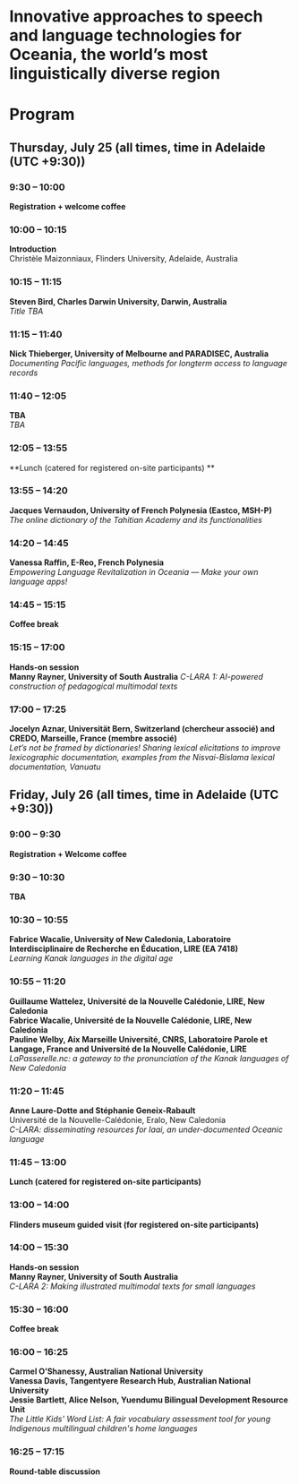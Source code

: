 # Innovative approaches to speech and language technologies for Oceania, the world’s most linguistically diverse region

# Program

## Thursday, July 25 (all times, time in Adelaide (UTC +9:30))

### 9:30 – 10:00
**Registration + welcome coffee**

### 10:00 – 10:15
**Introduction**  
Christèle Maizonniaux, Flinders University, Adelaide, Australia

### 10:15 – 11:15
**Steven Bird, Charles Darwin University, Darwin, Australia**  
*Title TBA*

### 11:15 – 11:40
**Nick Thieberger, University of Melbourne and PARADISEC, Australia**
*Documenting Pacific languages, methods for longterm access to language records*

### 11:40 – 12:05
**TBA**  
*TBA*

### 12:05 – 13:55
**Lunch (catered for registered on-site participants) **

### 13:55 – 14:20
**Jacques Vernaudon, University of French Polynesia (Eastco, MSH-P)**  
*The online dictionary of the Tahitian Academy and its functionalities*

### 14:20 – 14:45
**Vanessa Raffin, E-Reo, French Polynesia**  
*Empowering Language Revitalization in Oceania — Make your own language apps!*

### 14:45 – 15:15
**Coffee break**

### 15:15 – 17:00
**Hands-on session**  
**Manny Rayner, University of South Australia**
*C-LARA 1: AI-powered construction of pedagogical multimodal texts*

### 17:00 – 17:25
**Jocelyn Aznar, Universität Bern, Switzerland (chercheur associé) and CREDO, Marseille, France (membre associé)**  
*Let’s not be framed by dictionaries! Sharing lexical elicitations to improve lexicographic documentation, examples from the Nisvai-Bislama lexical documentation, Vanuatu*

## Friday, July 26 (all times, time in Adelaide (UTC +9:30))

### 9:00 – 9:30
**Registration + Welcome coffee**

### 9:30 – 10:30
**TBA**

### 10:30 – 10:55
**Fabrice Wacalie, University of New Caledonia, Laboratoire Interdisciplinaire de Recherche en Éducation, LIRE (EA 7418)**  
*Learning Kanak languages in the digital age*

### 10:55 – 11:20
**Guillaume Wattelez, Université de la Nouvelle Calédonie, LIRE, New Caledonia**    
**Fabrice Wacalie, Université de la Nouvelle Calédonie, LIRE, New Caledonia**  
**Pauline Welby, Aix Marseille Université, CNRS, Laboratoire Parole et Langage, France and Université de la Nouvelle Calédonie, LIRE**  
*LaPasserelle.nc: a gateway to the pronunciation of the Kanak languages of New Caledonia*

### 11:20 – 11:45
**Anne Laure-Dotte and Stéphanie Geneix-Rabault**  
Université de la Nouvelle-Calédonie, Eralo, New Caledonia  
*C-LARA: disseminating resources for Iaai, an under-documented Oceanic language*

### 11:45 – 13:00
**Lunch (catered for registered on-site participants)**

### 13:00 – 14:00
**Flinders museum guided visit (for registered on-site participants)**

### 14:00 – 15:30
**Hands-on session**  
**Manny Rayner, University of South Australia**    
*C-LARA 2: Making illustrated multimodal texts for small languages*

### 15:30 – 16:00
**Coffee break**

### 16:00 – 16:25
**Carmel O’Shanessy, Australian National University**  
**Vanessa Davis, Tangentyere Research Hub, Australian National University**  
**Jessie Bartlett, Alice Nelson, Yuendumu Bilingual Development Resource Unit**  
*The Little Kids' Word List: A fair vocabulary assessment tool for young Indigenous multilingual children's home languages*

### 16:25 – 17:15
**Round-table discussion**
